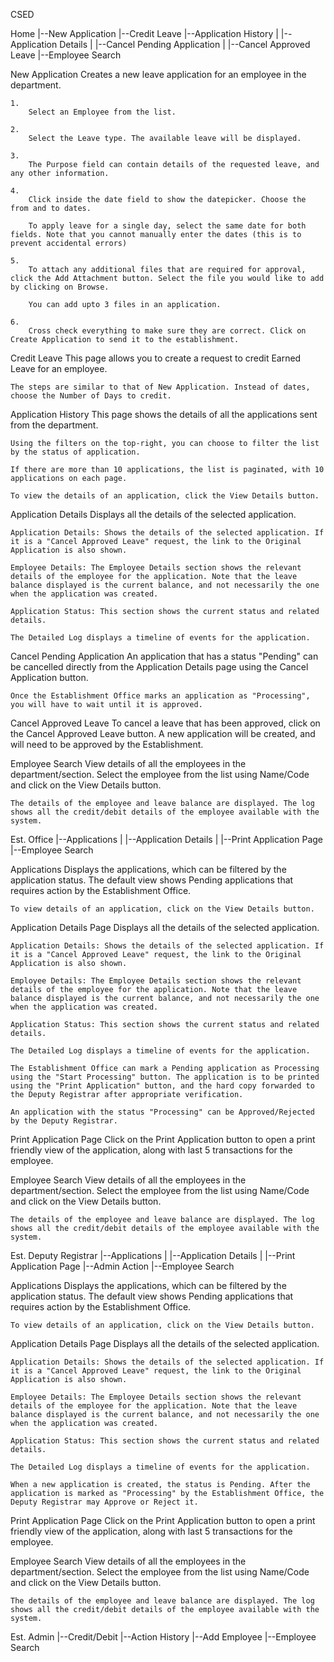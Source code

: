 CSED

Home
  |--New Application
  |--Credit Leave
  |--Application History
  |   |--Application Details
  |   |--Cancel Pending Application
  |	  |--Cancel Approved Leave
  |--Employee Search

New Application
	Creates a new leave application for an employee in the department.

	1.
		Select an Employee from the list.
	
	2.
		Select the Leave type. The available leave will be displayed.
	
	3.
		The Purpose field can contain details of the requested leave, and any other information.
	
	4.
		Click inside the date field to show the datepicker. Choose the from and to dates. 

		To apply leave for a single day, select the same date for both fields. Note that you cannot manually enter the dates (this is to prevent accidental errors)

	5.
		To attach any additional files that are required for approval, click the Add Attachment button. Select the file you would like to add by clicking on Browse.

		You can add upto 3 files in an application.

	6.
		Cross check everything to make sure they are correct. Click on Create Application to send it to the establishment.


Credit Leave
	This page allows you to create a request to credit Earned Leave for an employee.

	The steps are similar to that of New Application. Instead of dates, choose the Number of Days to credit.

Application History
	This page shows the details of all the applications sent from the department.

	Using the filters on the top-right, you can choose to filter the list by the status of application.

	If there are more than 10 applications, the list is paginated, with 10 applications on each page.

	To view the details of an application, click the View Details button.


Application Details
	Displays all the details of the selected application.

	Application Details: Shows the details of the selected application. If it is a "Cancel Approved Leave" request, the link to the Original Application is also shown.

	Employee Details: The Employee Details section shows the relevant details of the employee for the application. Note that the leave balance displayed is the current balance, and not necessarily the one when the application was created.

	Application Status: This section shows the current status and related details.

	The Detailed Log displays a timeline of events for the application.

Cancel Pending Application
	An application that has a status "Pending" can be cancelled directly from the Application Details page using the Cancel Application button.

	Once the Establishment Office marks an application as "Processing", you will have to wait until it is approved.

Cancel Approved Leave
	To cancel a leave that has been approved, click on the Cancel Approved Leave button. A new application will be created, and will need to be approved by the Establishment.

Employee Search
	View details of all the employees in the department/section. Select the employee from the list using Name/Code and click on the View Details button.

	The details of the employee and leave balance are displayed. The log shows all the credit/debit details of the employee available with the system.



Est. Office
	|--Applications
	|	|--Application Details
	|	|--Print Application Page
	|--Employee Search

Applications
	Displays the applications, which can be filtered by the application status. The default view shows Pending applications that requires action by the Establishment Office.

	To view details of an application, click on the View Details button.

Application Details Page
	Displays all the details of the selected application.

	Application Details: Shows the details of the selected application. If it is a "Cancel Approved Leave" request, the link to the Original Application is also shown.

	Employee Details: The Employee Details section shows the relevant details of the employee for the application. Note that the leave balance displayed is the current balance, and not necessarily the one when the application was created.

	Application Status: This section shows the current status and related details.

	The Detailed Log displays a timeline of events for the application.

	The Establishment Office can mark a Pending application as Processing using the "Start Processing" button. The application is to be printed using the "Print Application" button, and the hard copy forwarded to the Deputy Registrar after appropriate verification.

	An application with the status "Processing" can be Approved/Rejected by the Deputy Registrar.

Print Application Page
	Click on the Print Application button to open a print friendly view of the application, along with last 5 transactions for the employee.


Employee Search
	View details of all the employees in the department/section. Select the employee from the list using Name/Code and click on the View Details button.

	The details of the employee and leave balance are displayed. The log shows all the credit/debit details of the employee available with the system.



Est. Deputy Registrar
	|--Applications
	|	|--Application Details
	|	|--Print Application Page
	|--Admin Action
	|--Employee Search


Applications
	Displays the applications, which can be filtered by the application status. The default view shows Pending applications that requires action by the Establishment Office.

	To view details of an application, click on the View Details button.

Application Details Page
	Displays all the details of the selected application.

	Application Details: Shows the details of the selected application. If it is a "Cancel Approved Leave" request, the link to the Original Application is also shown.

	Employee Details: The Employee Details section shows the relevant details of the employee for the application. Note that the leave balance displayed is the current balance, and not necessarily the one when the application was created.

	Application Status: This section shows the current status and related details.

	The Detailed Log displays a timeline of events for the application.

	When a new application is created, the status is Pending. After the application is marked as "Processing" by the Establishment Office, the Deputy Registrar may Approve or Reject it.

Print Application Page
	Click on the Print Application button to open a print friendly view of the application, along with last 5 transactions for the employee.


Employee Search
	View details of all the employees in the department/section. Select the employee from the list using Name/Code and click on the View Details button.

	The details of the employee and leave balance are displayed. The log shows all the credit/debit details of the employee available with the system.




Est. Admin
	|--Credit/Debit
	|--Action History
	|--Add Employee
	|--Employee Search

